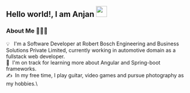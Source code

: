 ## Hello world!, I am Anjan <img src="https://raw.githubusercontent.com/MartinHeinz/MartinHeinz/master/wave.gif" width="30px">

### About Me 👨🏻‍💻

💡 &nbsp; I'm a Software Developer at Robert Bosch Engineering and Business Solutions Private Limited, currently working in automotive domain as a fullstack web developer.\
🌱 &nbsp;I'm on track for learning more about Angular and Spring-boot frameworks.\
✍️ &nbsp;In my free time, I play guitar, video games and pursue photography as my hobbies.\
